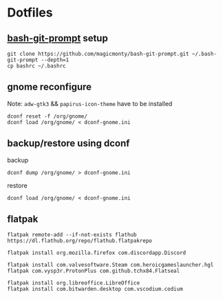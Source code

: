 # Dotfiles

## [bash-git-prompt](https://github.com/magicmonty/bash-git-prompt) setup

```
git clone https://github.com/magicmonty/bash-git-prompt.git ~/.bash-git-prompt --depth=1
cp bashrc ~/.bashrc
```

## gnome reconfigure
Note: `adw-gtk3` && `papirus-icon-theme` have to be installed

```
dconf reset -f /org/gnome/
dconf load /org/gnome/ < dconf-gnome.ini
```

## backup/restore using dconf

backup
```
dconf dump /org/gnome/ > dconf-gnome.ini
```

restore
```
dconf load /org/gnome/ < dconf-gnome.ini
```

## flatpak

```
flatpak remote-add --if-not-exists flathub https://dl.flathub.org/repo/flathub.flatpakrepo

flatpak install org.mozilla.firefox com.discordapp.Discord

flatpak install com.valvesoftware.Steam com.heroicgameslauncher.hgl
flatpak com.vysp3r.ProtonPlus com.github.tchx84.Flatseal

flatpak install org.libreoffice.LibreOffice
flatpak install com.bitwarden.desktop com.vscodium.codium
```

